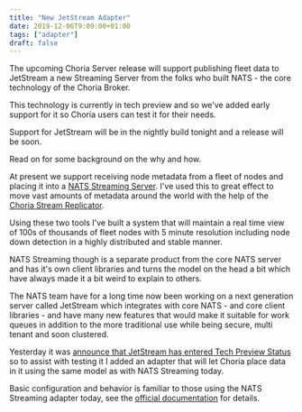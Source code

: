 ```yaml
---
title: "New JetStream Adapter"
date: 2019-12-06T9:09:00+01:00
tags: ["adapter"]
draft: false
---
```


The upcoming Choria Server release will support publishing fleet data to JetStream a new Streaming Server from the folks who built NATS - the core technology of the Choria Broker.

This technology is currently in tech preview and so we've added early support for it so Choria users can test it for their needs.

Support for JetStream will be in the nightly build tonight and a release will be soon.

Read on for some background on the why and how.

<!--more-->
At present we support receiving node metadata from a fleet of nodes and placing it into a [NATS Streaming Server](https://docs.nats.io/nats-streaming-concepts/intro). I've used this to great effect to move vast amounts of metadata around the world with the help of the [Choria Stream Replicator](https://github.com/choria-io/stream-replicator).

Using these two tools I've built a system that will maintain a real time view of 100s of thousands of fleet nodes with 5 minute resolution including node down detection in a highly distributed and stable manner.

NATS Streaming though is a separate product from the core NATS server and has it's own client libraries and turns the model on the head a bit which have always made it a bit weird to explain to others. 

The NATS team have for a long time now been working on a next generation server called JetStream which integrates with core NATS - and core client libraries - and have many new features that would make it suitable for work queues in addition to the more traditional use while being secure, multi tenant and soon clustered.

Yesterday it was [announce that JetStream has entered Tech Preview Status](https://github.com/nats-io/nats-server/blob/jetstream/jetstream/README.md) so to assist with testing it I added an adapter that will let Choria place data in it using the same model as with NATS Streaming today.

Basic configuration and behavior is familiar to those using the NATS Streaming adapter today, see the [official documentation](https://choria.io/docs/adapters/jetstream/) for details.